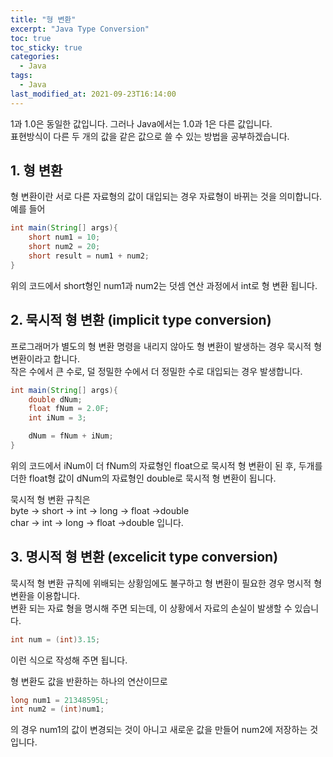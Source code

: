 ```yaml
---
title: "형 변환"
excerpt: "Java Type Conversion"
toc: true
toc_sticky: true
categories:
  - Java
tags:
  - Java
last_modified_at: 2021-09-23T16:14:00
---
```


1과 1.0은 동일한 값입니다. 그러나 Java에서는 1.0과 1은 다른 값입니다.<br/>
표현방식이 다른 두 개의 값을 같은 값으로 쓸 수 있는 방법을 공부하겠습니다.<br/>

## 1. 형 변환

형 변환이란 서로 다른 자료형의 값이 대입되는 경우 자료형이 바뀌는 것을 의미합니다. <br/>
예를 들어

```java
int main(String[] args){
    short num1 = 10;
    short num2 = 20;
    short result = num1 + num2;
}
```

위의 코드에서 short형인 num1과 num2는 덧셈 연산 과정에서 int로 형 변환 됩니다.<br/>

## 2. 묵시적 형 변환 (implicit type conversion)

프로그래머가 별도의 형 변환 명령을 내리지 않아도 형 변환이 발생하는 경우 묵시적 형 변환이라고 합니다.<br/>
작은 수에서 큰 수로, 덜 정밀한 수에서 더 정밀한 수로 대입되는 경우 발생합니다.<br/>

```java
int main(String[] args){
    double dNum;
    float fNum = 2.0F;
    int iNum = 3;

    dNum = fNum + iNum;
}
```

위의 코드에서 iNum이 더 fNum의 자료형인 float으로 묵시적 형 변환이 된 후,
두개를 더한 float형 값이 dNum의 자료형인 double로 묵시적 형 변환이 됩니다.<br/>

묵시적 형 변환 규칙은<br/>
byte -> short -> int -> long -> float ->double<br/>
char -> int -> long -> float ->double 입니다.

## 3. 명시적 형 변환 (excelicit type conversion)

묵시적 형 변환 규칙에 위배되는 상황임에도 불구하고 형 변환이 필요한 경우 명시적 형 변환을 이용합니다.<br/>
변환 되는 자료 형을 명시해 주면 되는데, 이 상황에서 자료의 손실이 발생할 수 있습니다.<br/>

```java
int num = (int)3.15;
```

이런 식으로 작성해 주면 됩니다.<br/>

형 변환도 값을 반환하는 하나의 연산이므로

```java
long num1 = 21348595L;
int num2 = (int)num1;
```

의 경우 num1의 값이 변경되는 것이 아니고 새로운 값을 만들어 num2에 저장하는 것입니다.
